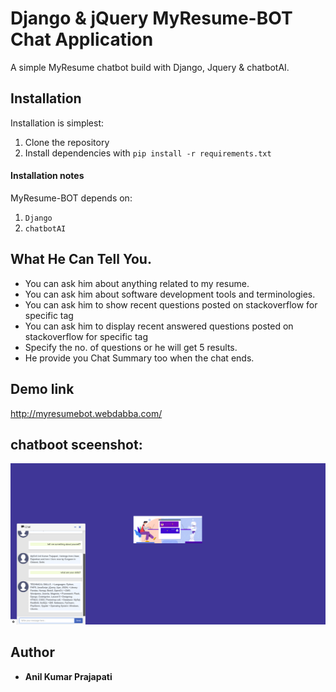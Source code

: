 # Django & jQuery MyResume-BOT Chat Application
A simple MyResume chatbot build with Django, Jquery & chatbotAI.

## Installation

Installation is simplest:

1. Clone the repository
2. Install dependencies with `pip install -r requirements.txt`

#### Installation notes

MyResume-BOT depends on:
 1. `Django`
 2. `chatbotAI`

## What He Can Tell You.

- You can ask him about anything related to my resume.
- You can ask him about software development tools and terminologies.
- You can ask him to show recent questions posted on stackoverflow for specific tag
- You can ask him to display recent answered questions posted on stackoverflow for specific tag
- Specify the no. of questions or he will get 5 results.
- He provide you Chat Summary too when the chat ends.

## Demo link
http://myresumebot.webdabba.com/

## chatboot sceenshot:

![output](output.PNG)

## Author

* **Anil Kumar Prajapati** 
